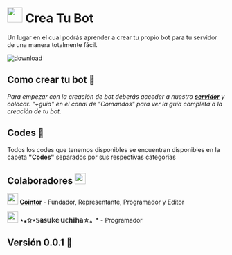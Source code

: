 # <img src="https://cdn.discordapp.com/emojis/862427801368657951.png?v=1" width="35px"> Crea Tu Bot
Un lugar en el cual podrás aprender a crear tu propio bot para tu servidor de una manera totalmente fácil.

![download](https://images-ext-2.discordapp.net/external/2mry8hPVctRcPOzkPp14FSo7NOAeg5egEMlVn6vG6-E/%3Fwidth%3D410%26height%3D106/https/media.discordapp.net/attachments/850641948804513802/862575004531818506/Banner1.png)

## Como crear tu bot  🚀
_Para empezar con la creación de bot deberás acceder  a nuestro [**servidor**](https://discord.gg/ZbBJnnqpmU) y colocar. "+guia" en el canal de "Comandos" para ver la guía completa a la creación de tu bot._

## Codes 📎

Todos los codes que tenemos disponibles se encuentran disponibles en la capeta **"Codes"** separados por sus respectivas categorías 

## Colaboradores <img src="https://cdn.discordapp.com/emojis/811074607456452640.png?v=1" width="25px">

<img src="https://cdn.discordapp.com/emojis/864313776051191848.png?v=1" width="25px"> [**Cointor**](https://www.cointor.cf/) - Fundador, Representante, Programador y Editor

<img src="https://cdn.discordapp.com/emojis/855647909671075880.png?v=1" width="25px"> **⋆⁎✩⋆𝕊𝕒𝕤𝕦𝕜𝕖 𝕦𝕔𝕙𝕚𝕙𝕒☆。*** - Programador 
## Versión 0.0.1 📌 ##
